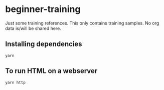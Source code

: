 # beginner-training
Just some training references. This only contains training samples. No org data is/will be shared here.

## Installing dependencies

```
yarn
```

## To run HTML on a webserver

```
yarn http
```
